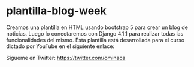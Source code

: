 # plantilla-blog-week
Creamos una plantilla en HTML usando bootstrap 5 para crear un blog de noticias.
Luego lo conectaremos con Django 4.1.1 para realizar todas las funcionalidades del mismo.
Esta plantilla está desarrollada para el curso dictado por YouTube en el siguiente enlace:

Sígueme en Twitter: https://twitter.com/ominaca
